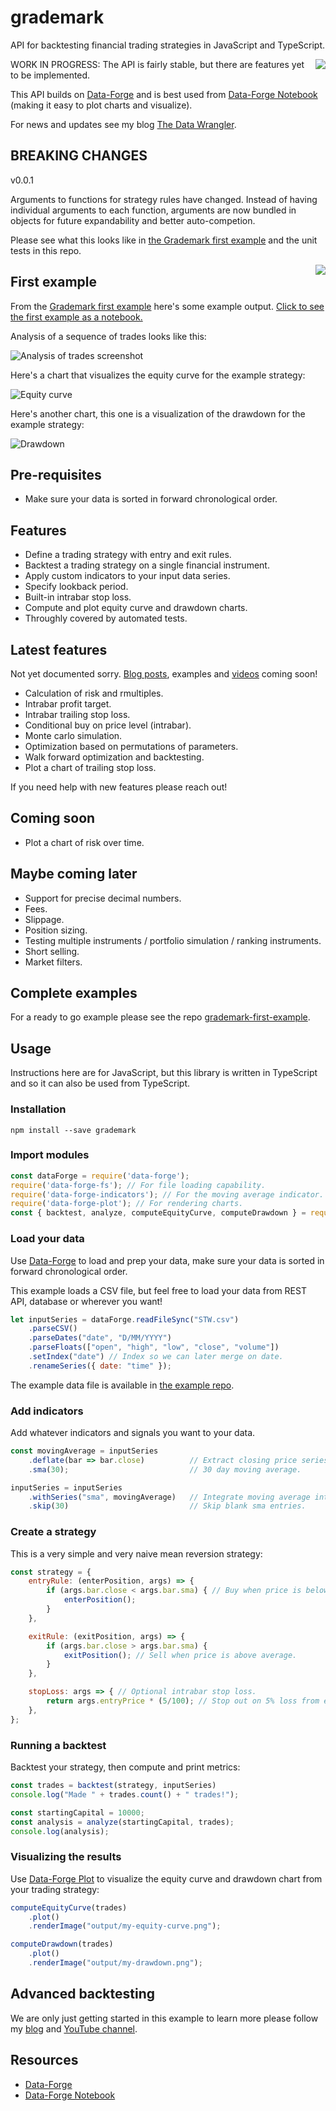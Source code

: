 # grademark

API for backtesting financial trading strategies in JavaScript and TypeScript.

<a target="_blank" href="https://www.data-forge-notebook.com/"><img align="right" src="images/support1.png"></a>

WORK IN PROGRESS: The API is fairly stable, but there are features yet to be implemented.

This API builds on [Data-Forge](http://data-forge-js.com/) and is best used from [Data-Forge Notebook](http://www.data-forge-notebook.com/) (making it easy to plot charts and visualize).

For news and updates see my blog [The Data Wrangler](http://www.the-data-wrangler.com/).

## BREAKING CHANGES

v0.0.1

Arguments to functions for strategy rules have changed. Instead of having individual arguments to each function, arguments are now bundled in objects for future expandability and better auto-competion.

Please see what this looks like in [the Grademark first example](https://github.com/grademark/grademark-first-example) and the unit tests in this repo.

<a target="_blank" href="https://www.data-forge-notebook.com/"><img align="right" src="images/support2.png"></a>

## First example

From the [Grademark first example](https://github.com/grademark/grademark-first-example) here's some example output. [Click to see the first example as a notebook.](https://grademark.github.io/grademark-first-example/)

Analysis of a sequence of trades looks like this:

![Analysis of trades screenshot](https://raw.githubusercontent.com/grademark/grademark-first-example/master/output/analysis-screenshot.png)

Here's a chart that visualizes the equity curve for the example strategy:

![Equity curve](https://raw.githubusercontent.com/grademark/grademark-first-example/master/output/my-equity-curve-pct.png)

Here's another chart, this one is a visualization of the drawdown for the example strategy:

![Drawdown](https://raw.githubusercontent.com/grademark/grademark-first-example/master/output/my-drawdown-pct.png)

## Pre-requisites

- Make sure your data is sorted in forward chronological order. 

## Features

- Define a trading strategy with entry and exit rules.
- Backtest a trading strategy on a single financial instrument.
- Apply custom indicators to your input data series.
- Specify lookback period.
- Built-in intrabar stop loss.
- Compute and plot equity curve and drawdown charts.
- Throughly covered by automated tests.

## Latest features

Not yet documented sorry. [Blog posts](http://www.the-data-wrangler.com/), examples and [videos](https://www.youtube.com/channel/UCOxw0jy384_wFRwspgq7qMQ) coming soon!

- Calculation of risk and rmultiples.
- Intrabar profit target.
- Intrabar trailing stop loss.
- Conditional buy on price level (intrabar).
- Monte carlo simulation.
- Optimization based on permutations of parameters.
- Walk forward optimization and backtesting.
- Plot a chart of trailing stop loss.

If you need help with new features please reach out!

## Coming soon

- Plot a chart of risk over time.

## Maybe coming later

- Support for precise decimal numbers.
- Fees.
- Slippage.
- Position sizing.
- Testing multiple instruments / portfolio simulation / ranking instruments.
- Short selling.
- Market filters.

## Complete examples

For a ready to go example please see the repo [grademark-first-example](https://github.com/grademark/grademark-first-example).

## Usage

Instructions here are for JavaScript, but this library is written in TypeScript and so it can also be used from TypeScript.

### Installation

    npm install --save grademark

### Import modules

```javascript
const dataForge = require('data-forge');
require('data-forge-fs'); // For file loading capability.
require('data-forge-indicators'); // For the moving average indicator.
require('data-forge-plot'); // For rendering charts.
const { backtest, analyze, computeEquityCurve, computeDrawdown } = require('grademark');
```

### Load your data

Use [Data-Forge](http://data-forge-js.com/) to load and prep your data, make sure your data is sorted in forward chronological order.

This example loads a CSV file, but feel free to load your data from REST API, database or wherever you want!

```javascript
let inputSeries = dataForge.readFileSync("STW.csv")
    .parseCSV()
    .parseDates("date", "D/MM/YYYY")
    .parseFloats(["open", "high", "low", "close", "volume"])
    .setIndex("date") // Index so we can later merge on date.
    .renameSeries({ date: "time" });
```
The example data file is available in [the example repo](https://github.com/grademark/grademark-first-example).

### Add indicators

Add whatever indicators and signals you want to your data.

```javascript
const movingAverage = inputSeries
    .deflate(bar => bar.close)          // Extract closing price series.
    .sma(30);                           // 30 day moving average.

inputSeries = inputSeries
    .withSeries("sma", movingAverage)   // Integrate moving average into data, indexed on date.
    .skip(30)                           // Skip blank sma entries.
```

### Create a strategy

This is a very simple and very naive mean reversion strategy:

```javascript
const strategy = {
    entryRule: (enterPosition, args) => {
        if (args.bar.close < args.bar.sma) { // Buy when price is below average.
            enterPosition();
        }
    },

    exitRule: (exitPosition, args) => {
        if (args.bar.close > args.bar.sma) {
            exitPosition(); // Sell when price is above average.
        }
    },

    stopLoss: args => { // Optional intrabar stop loss.
        return args.entryPrice * (5/100); // Stop out on 5% loss from entry price.
    },
};
```

### Running a backtest

Backtest your strategy, then compute and print metrics:

```javascript
const trades = backtest(strategy, inputSeries)
console.log("Made " + trades.count() + " trades!");

const startingCapital = 10000;
const analysis = analyze(startingCapital, trades);
console.log(analysis);
```

### Visualizing the results

Use [Data-Forge Plot](https://github.com/data-forge/data-forge-plot) to visualize the equity curve and drawdown chart from your trading strategy:

```javascript
computeEquityCurve(trades)
    .plot()
    .renderImage("output/my-equity-curve.png");

computeDrawdown(trades)
    .plot()
    .renderImage("output/my-drawdown.png");
```

## Advanced backtesting

We are only just getting started in this example to learn more please follow my [blog](http://www.the-data-wrangler.com/) and [YouTube channel](https://www.youtube.com/channel/UCOxw0jy384_wFRwspgq7qMQ).

## Resources

- [Data-Forge](http://data-forge-js.com/)
- [Data-Forge Notebook](http://www.data-forge-notebook.com/)
